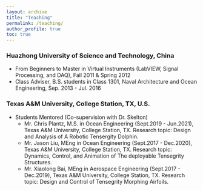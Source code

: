 ```yaml
---
layout: archive
title: "Teaching"
permalink: /teaching/
author_profile: true
toc: true
---
```


### Huazhong University of Science and Technology, China   
- From Beginners to Master in Virtual Instruments (LabVIEW, Signal Processing, and DAQ), Fall 2011 & Spring 2012   
- Class Adviser, B.S. students in Class 1301, Naval Architecture and Ocean Engineering, Sep. 2013 - Jul. 2016


### Texas A&M University, College Station, TX, U.S.
- Students Mentored (Co-supervision with Dr. Skelton)
    * Mr. Chris Plantz, M.S. in Ocean Engineering (Sept.2019 - Jun.2021), Texas A&M University, College Station, TX. Research topic: Design and Analysis of A Robotic Tensergity Dolphin.
    * Mr. Jason Liu, MEng in Ocean Engineering (Sept.2017 - Dec.2020), Texas A&M University, College Station, TX. Research topic: Dynamics, Control, and Animation of The deployable Tensegrity Structures. 
    * Mr. Xiaolong Bai, MEng in Aerospace Engineering (Sept.2017 - Dec.2019), Texas A&M University, College Station, TX. Research topic: Design and Control of Tensegrity Morphing Airfoils.

